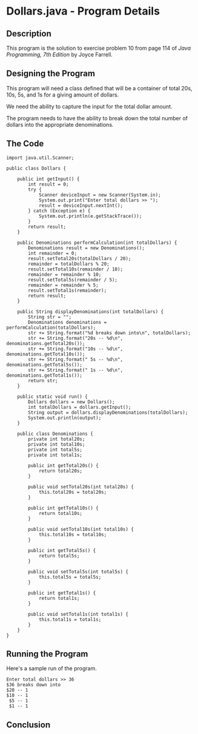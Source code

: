 # Dollars.java - Program Details

## Description

This program is the solution to exercise problem 10 from page 114 of *Java Programming, 7th Edition* by Joyce Farrell.

## Designing the Program

This program will need a class defined that will be a container of total 20s, 10s, 5s, and 1s for a giving amount of 
dollars.  

We need the ability to capture the input for the total dollar amount.  

The program needs to have the ability to break down the total number of dollars into the appropriate denominations.  


## The Code

    import java.util.Scanner;

    public class Dollars {

        public int getInput() {
            int result = 0;
            try {
                Scanner deviceInput = new Scanner(System.in);
                System.out.print("Enter total dollars >> ");
                result = deviceInput.nextInt();
            } catch (Exception e) {
                System.out.println(e.getStackTrace());
            }
            return result;
        }

        public Denominations performCalculation(int totalDollars) {
            Denominations result = new Denominations();
            int remainder = 0;
            result.setTotal20s(totalDollars / 20);
            remainder = totalDollars % 20;
            result.setTotal10s(remainder / 10);
            remainder = remainder % 10;
            result.setTotal5s(remainder / 5);
            remainder = remainder % 5;
            result.setTotal1s(remainder);
            return result;
        }

        public String displayDenominations(int totalDollars) {
            String str = "";
            Denominations denominations = performCalculation(totalDollars);
            str += String.format("%d breaks down into\n", totalDollars);
            str += String.format("20s -- %d\n", denominations.getTotal20s());
            str += String.format("10s -- %d\n", denominations.getTotal10s());
            str += String.format(" 5s -- %d\n", denominations.getTotal5s());
            str += String.format(" 1s -- %d\n", denominations.getTotal1s());
            return str;
        }

        public static void run() {
            Dollars dollars = new Dollars();
            int totalDollars = dollars.getInput();
            String output = dollars.displayDenominations(totalDollars);
            System.out.println(output);
        }

        public class Denominations {
            private int total20s;
            private int total10s;
            private int total5s;
            private int total1s;

            public int getTotal20s() {
                return total20s;
            }

            public void setTotal20s(int total20s) {
                this.total20s = total20s;
            }

            public int getTotal10s() {
                return total10s;
            }

            public void setTotal10s(int total10s) {
                this.total10s = total10s;
            }

            public int getTotal5s() {
                return total5s;
            }

            public void setTotal5s(int total5s) {
                this.total5s = total5s;
            }

            public int getTotal1s() {
                return total1s;
            }

            public void setTotal1s(int total1s) {
                this.total1s = total1s;
            }
        }
    }

## Running the Program

Here's a sample run of the program.  

    Enter total dollars >> 36
    $36 breaks down into
    $20 -- 1
    $10 -- 1
     $5 -- 1
     $1 -- 1


## Conclusion


